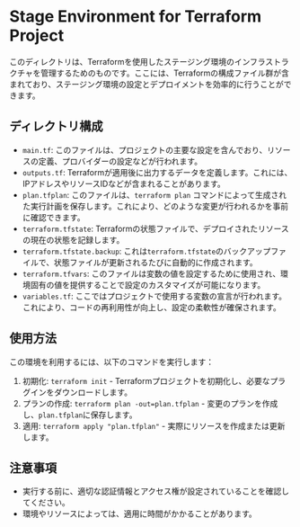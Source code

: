 # Stage Environment for Terraform Project

このディレクトリは、Terraformを使用したステージング環境のインフラストラクチャを管理するためのものです。ここには、Terraformの構成ファイル群が含まれており、ステージング環境の設定とデプロイメントを効率的に行うことができます。

## ディレクトリ構成

- `main.tf`: このファイルは、プロジェクトの主要な設定を含んでおり、リソースの定義、プロバイダーの設定などが行われます。
- `outputs.tf`: Terraformが適用後に出力するデータを定義します。これには、IPアドレスやリソースIDなどが含まれることがあります。
- `plan.tfplan`: このファイルは、`terraform plan` コマンドによって生成された実行計画を保存します。これにより、どのような変更が行われるかを事前に確認できます。
- `terraform.tfstate`: Terraformの状態ファイルで、デプロイされたリソースの現在の状態を記録します。
- `terraform.tfstate.backup`: これは`terraform.tfstate`のバックアップファイルで、状態ファイルが更新されるたびに自動的に作成されます。
- `terraform.tfvars`: このファイルは変数の値を設定するために使用され、環境固有の値を提供することで設定のカスタマイズが可能になります。
- `variables.tf`: ここではプロジェクトで使用する変数の宣言が行われます。これにより、コードの再利用性が向上し、設定の柔軟性が確保されます。

## 使用方法

この環境を利用するには、以下のコマンドを実行します：

1. 初期化: `terraform init` - Terraformプロジェクトを初期化し、必要なプラグインをダウンロードします。
2. プランの作成: `terraform plan -out=plan.tfplan` - 変更のプランを作成し、`plan.tfplan`に保存します。
3. 適用: `terraform apply "plan.tfplan"` - 実際にリソースを作成または更新します。

## 注意事項

- 実行する前に、適切な認証情報とアクセス権が設定されていることを確認してください。
- 環境やリソースによっては、適用に時間がかかることがあります。
